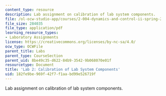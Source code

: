 ```yaml
---
content_type: resource
description: Lab assignment on calibration of lab system components.
file: /ol-ocw-studio-app/courses/2-004-dynamics-and-control-ii-spring-2008/182fe9be969f42f7f1aabd99e526719f_lab2.pdf
file_size: 284035
file_type: application/pdf
learning_resource_types:
- Laboratory Assignments
license: https://creativecommons.org/licenses/by-nc-sa/4.0/
ocw_type: OCWFile
parent_title: Labs
parent_type: CourseSection
parent_uid: 8be49c35-d622-84b9-3542-9b068070e01f
resourcetype: Document
title: 'Lab 2: Calibration of Lab System Components'
uid: 182fe9be-969f-42f7-f1aa-bd99e526719f
---
```

Lab assignment on calibration of lab system components.